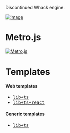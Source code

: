 Discontinued Whack engine.

[![image](https://github.com/user-attachments/assets/325d8769-8dae-4f55-aaf2-a6199fc3b7aa)](https://github.com/jetenginex)

# Metro.js

[![Metro.js](https://github.com/user-attachments/assets/d4c6cf5f-0538-45d3-8450-e4d77eb8b29a)](https://github.com/hydroperx/metro.js)

# Templates

#### Web templates

- <a href="https://github.com/hydroperx/weblib.template.js"><kbd>lib+ts</kbd></a>
- <a href="https://github.com/hydroperx/reactlib.template.js"><kbd>lib+ts+react</kbd></a>

#### Generic templates

- <a href="https://github.com/hydroperx/lib.template.js"><kbd>lib+ts</kbd></a>
